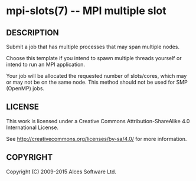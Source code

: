 # mpi-slots(7) -- MPI multiple slot

## DESCRIPTION

Submit a job that has multiple processes that may span multiple nodes.

Choose this template if you intend to spawn multiple threads yourself
or intend to run an MPI application.

Your job will be allocated the requested number of slots/cores, which
may or may not be on the same node. This method should not be used for
SMP (OpenMP) jobs.

## LICENSE

This work is licensed under a Creative Commons Attribution-ShareAlike
4.0 International License.

See <http://creativecommons.org/licenses/by-sa/4.0/> for more
information.

## COPYRIGHT

Copyright (C) 2009-2015 Alces Software Ltd.
